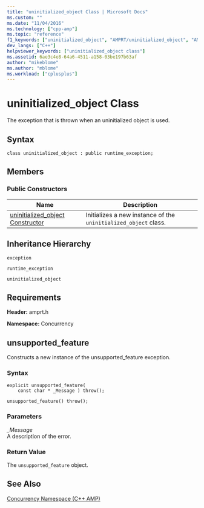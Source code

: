 ```yaml
---
title: "uninitialized_object Class | Microsoft Docs"
ms.custom: ""
ms.date: "11/04/2016"
ms.technology: ["cpp-amp"]
ms.topic: "reference"
f1_keywords: ["uninitialized_object", "AMPRT/uninitialized_object", "AMPRT/Concurrency::uninitialized_object"]
dev_langs: ["C++"]
helpviewer_keywords: ["uninitialized_object class"]
ms.assetid: 6ae3c4e8-64a6-4511-a158-03be197b63af
author: "mikeblome"
ms.author: "mblome"
ms.workload: ["cplusplus"]
---
```

# uninitialized_object Class

The exception that is thrown when an uninitialized object is used.

## Syntax

```
class uninitialized_object : public runtime_exception;
```

## Members

### Public Constructors

|Name|Description|
|----------|-----------------|
|[uninitialized_object Constructor](#ctor)|Initializes a new instance of the `uninitialized_object` class.|

## Inheritance Hierarchy

`exception`

`runtime_exception`

`uninitialized_object`

## Requirements

**Header:** amprt.h

**Namespace:** Concurrency
## <a name="uninitialized_object__ctor"></a> unsupported_feature

Constructs a new instance of the unsupported_feature exception.

### Syntax

```
explicit unsupported_feature(
    const char * _Message ) throw();

unsupported_feature() throw();
```

### Parameters

*_Message*<br/>
A description of the error.

### Return Value

The `unsupported_feature` object.

## See Also

[Concurrency Namespace (C++ AMP)](concurrency-namespace-cpp-amp.md)
